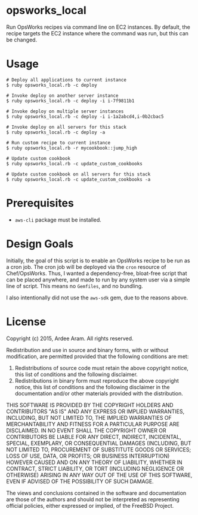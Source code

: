 # opsworks_local
Run OpsWorks recipes via command line on EC2 instances. By default, the recipe targets the EC2 instance where the command was run, but this can be changed.

# Usage
```
# Deploy all applications to current instance
$ ruby opsworks_local.rb -c deploy

# Invoke deploy on another server instance
$ ruby opsworks_local.rb -c deploy -i i-7f9811b1

# Invoke deploy on multiple server instances
$ ruby opsworks_local.rb -c deploy -i i-1a2abcd4,i-0b2cbac5

# Invoke deploy on all servers for this stack
$ ruby opsworks_local.rb -c deploy -a

# Run custom recipe to current instance
$ ruby opsworks_local.rb -r mycookbook::jump_high

# Update custom cookbook
$ ruby opsworks_local.rb -c update_custom_cookbooks

# Update custom cookbook on all servers for this stack
$ ruby opsworks_local.rb -c update_custom_cookbooks -a
```

# Prerequisites

* `aws-cli` package must be installed.


# Design Goals

Initially, the goal of this script is to enable an OpsWorks recipe to be run as a cron job. The cron job will be deployed via the `cron` resource of Chef/OpsWorks. Thus, I wanted a dependency-free, bloat-free script that can be placed anywhere, and made to run by any system user via a simple line of script. This means no `Gemfiles`, and no bundling. 

I also intentionally did not use the `aws-sdk` gem, due to the reasons above.

# License

Copyright (c) 2015, Ardee Aram.
All rights reserved.

Redistribution and use in source and binary forms, with or without
modification, are permitted provided that the following conditions are met:

1. Redistributions of source code must retain the above copyright notice, this
   list of conditions and the following disclaimer.
2. Redistributions in binary form must reproduce the above copyright notice,
   this list of conditions and the following disclaimer in the documentation
   and/or other materials provided with the distribution.

THIS SOFTWARE IS PROVIDED BY THE COPYRIGHT HOLDERS AND CONTRIBUTORS "AS IS" AND
ANY EXPRESS OR IMPLIED WARRANTIES, INCLUDING, BUT NOT LIMITED TO, THE IMPLIED
WARRANTIES OF MERCHANTABILITY AND FITNESS FOR A PARTICULAR PURPOSE ARE
DISCLAIMED. IN NO EVENT SHALL THE COPYRIGHT OWNER OR CONTRIBUTORS BE LIABLE FOR
ANY DIRECT, INDIRECT, INCIDENTAL, SPECIAL, EXEMPLARY, OR CONSEQUENTIAL DAMAGES
(INCLUDING, BUT NOT LIMITED TO, PROCUREMENT OF SUBSTITUTE GOODS OR SERVICES;
LOSS OF USE, DATA, OR PROFITS; OR BUSINESS INTERRUPTION) HOWEVER CAUSED AND
ON ANY THEORY OF LIABILITY, WHETHER IN CONTRACT, STRICT LIABILITY, OR TORT
(INCLUDING NEGLIGENCE OR OTHERWISE) ARISING IN ANY WAY OUT OF THE USE OF THIS
SOFTWARE, EVEN IF ADVISED OF THE POSSIBILITY OF SUCH DAMAGE.

The views and conclusions contained in the software and documentation are those
of the authors and should not be interpreted as representing official policies,
either expressed or implied, of the FreeBSD Project.





